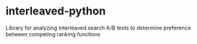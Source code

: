 # interleaved-python
Library for analyzing interleaved search A/B tests to determine preference between competing ranking functions

